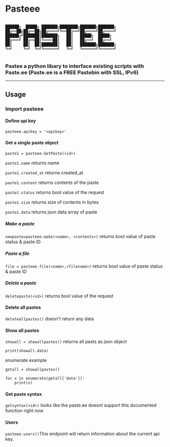 # Pasteee

````

██████╗  █████╗ ███████╗████████╗███████╗███████╗    
██╔══██╗██╔══██╗██╔════╝╚══██╔══╝██╔════╝██╔════╝    
██████╔╝███████║███████╗   ██║   █████╗  █████╗      
██╔═══╝ ██╔══██║╚════██║   ██║   ██╔══╝  ██╔══╝      
██║     ██║  ██║███████║   ██║   ███████╗███████╗    
╚═╝     ╚═╝  ╚═╝╚══════╝   ╚═╝   ╚══════╝╚══════╝    
                                                     

````
### Pastee a python libary to interface existing scripts with Paste.ee (Paste.ee is a FREE Pastebin with SSL, IPv6)
****
## Usage

### Import pasteee

#### Define api key 

`pasteee.apikey = '<apikey>'`

#### Get a single paste object

`paste1 = pasteee.GetPaste(<id>)`

`paste1.name` returns name

`paste1.created_at` returns created_at

`paste1.content` returns contents of the paste

`paste1.status` returns bool value of the request

`paste1.size` returns size of contents in bytes

`paste1.data` returns json data array of paste

##### Make a paste

`newpaste=pasteee.make(<name>, <contents>)` returns bool value of paste status & paste ID

##### Paste a file

`file = pasteee.file(<name>,<filename>)` returns bool value of paste status & paste ID

##### Delete a paste

`deletepaste(<id>)` returns bool value of the request 

#### Delete all pastes

`deleteallpastes()` doesn't return any data

#### Show all pastes

`showall = showallpastes()` returns all pasts as json object

`print(showall.data)`

enumerate example
```
getall = showallpastes()

for x in enumerate(getall['data']):
    print(x)
```

#### Get paste syntax

`getsyntax(<id>)` looks like the paste.ee doesnt support this documented function right now

#### Users

`pasteee.users()`This endpoint will return information about the current api key.